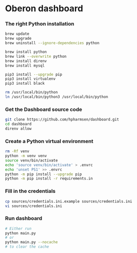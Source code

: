 # Oberon dashboard

### The right Python installation
```bash
brew update
brew upgrade
brew uninstall --ignore-dependencies python

brew install python
brew link --overwrite python
brew install direnv
brew install mysql

pip3 install --upgrade pip
pip3 install virtualenv
pip3 install black

rm /usr/local/bin/python
ln /usr/local/bin/python3 /usr/local/bin/python
```
### Get the Dashboard source code
```bash
git clone https://github.com/hpharmsen/dashboard.git
cd dashboard
direnv allow
```

### Create a Python virtual environment
```bash
rm -Rf venv
python -m venv venv
source venv/bin/activate
echo 'source venv/bin/activate' > .envrc
echo 'unset PS1' >> .envrc
python -m pip install --upgrade pip
python -m pip install -r requirements.in
```

### Fill in the credentials 
```bash
cp sources/credentials.ini.example sources/credentials.ini
vi sources/credentials.ini
```

### Run dashboard ###
```bash
# Either run 
python main.py
# or
python main.py --nocache
# to clear the cache
```